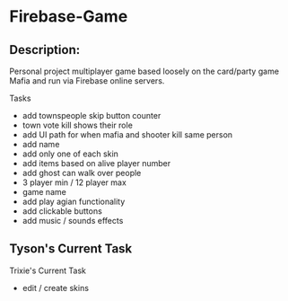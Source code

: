 # Firebase-Game

## Description:

Personal project multiplayer game based loosely on the card/party game Mafia and run via Firebase online servers.

Tasks
- add townspeople skip button counter
- town vote kill shows their role
- add UI path for when mafia and shooter kill same person
- add name
- add only one of each skin
- add items based on alive player number
- add ghost can walk over people
- 3 player min / 12 player max
- game name
- add play agian functionality
- add clickable buttons 
- add music / sounds effects

Tyson's Current Task
- 

Trixie's Current Task
- edit / create skins

